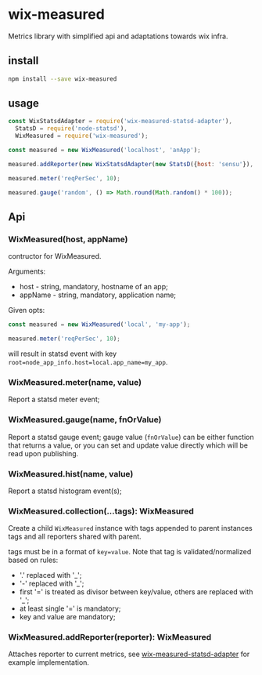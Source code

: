 # wix-measured

Metrics library with simplified api and adaptations towards wix infra.

## install

```bash
npm install --save wix-measured
```

## usage

```js
const WixStatsdAdapter = require('wix-measured-statsd-adapter'),
  StatsD = require('node-statsd'),
  WixMeasured = require('wix-measured');

const measured = new WixMeasured('localhost', 'anApp');

measured.addReporter(new WixStatsdAdapter(new StatsD({host: 'sensu'}), {interval: 2000}));

measured.meter('reqPerSec', 10);

measured.gauge('random', () => Math.round(Math.random() * 100));
```

## Api

### WixMeasured(host, appName)
contructor for WixMeasured.

Arguments:
  - host - string, mandatory, hostname of an app;
  - appName - string, mandatory, application name;
 
Given opts:

```js
const measured = new WixMeasured('local', 'my-app');

measured.meter('reqPerSec', 10);
```

will result in statsd event with key `root=node_app_info.host=local.app_name=my_app`.
  
### WixMeasured.meter(name, value)
Report a statsd meter event; 

### WixMeasured.gauge(name, fnOrValue)
Report a statsd gauge event; gauge value (`fnOrValue`) can be either function that returns a value, or you can set and update value directly which will be read upon publishing. 

### WixMeasured.hist(name, value)
Report a statsd histogram event(s); 

### WixMeasured.collection(...tags): WixMeasured
Create a child `WixMeasured` instance with tags appended to parent instances tags and all reporters shared with parent.

tags must be in a format of `key=value`. Note that tag is validated/normalized based on rules:
 - '.' replaced with '_';
 - '-' replaced with '_';
 - first '=' is treated as divisor between key/value, others are replaced with '_';
 - at least single '=' is mandatory;
 - key and value are mandatory;

### WixMeasured.addReporter(reporter): WixMeasured
Attaches reporter to current metrics, see [wix-measured-statsd-adapter](../wix-measured-statsd-adapter) for example implementation.
